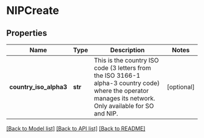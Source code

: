 # NIPCreate

## Properties
Name | Type | Description | Notes
------------ | ------------- | ------------- | -------------
**country_iso_alpha3** | **str** | This is the country ISO code (3 letters from the ISO 3166-1 alpha-3 country code) where the operator manages its network. Only available for SO and NIP. | [optional] 

[[Back to Model list]](../README.md#documentation-for-models) [[Back to API list]](../README.md#documentation-for-api-endpoints) [[Back to README]](../README.md)

